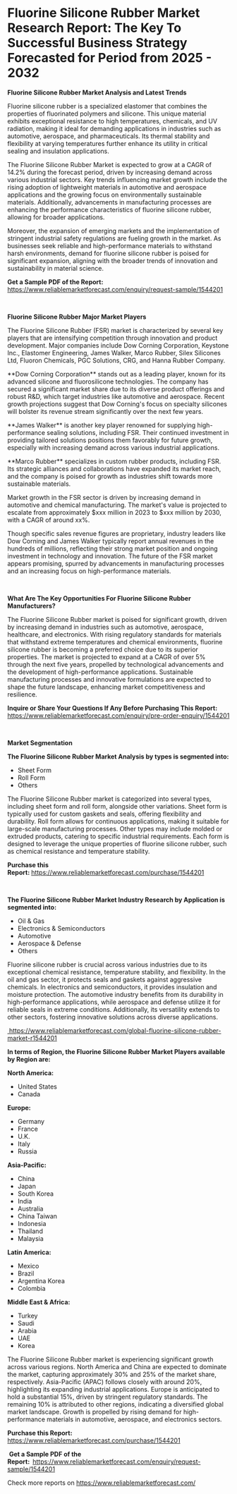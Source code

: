 <p><h1>Fluorine Silicone Rubber Market Research Report: The Key To Successful Business Strategy Forecasted for Period from 2025 - 2032</h1></p><p><strong>Fluorine Silicone Rubber Market Analysis and Latest Trends</strong></p>
<p><p>Fluorine silicone rubber is a specialized elastomer that combines the properties of fluorinated polymers and silicone. This unique material exhibits exceptional resistance to high temperatures, chemicals, and UV radiation, making it ideal for demanding applications in industries such as automotive, aerospace, and pharmaceuticals. Its thermal stability and flexibility at varying temperatures further enhance its utility in critical sealing and insulation applications.</p><p>The Fluorine Silicone Rubber Market is expected to grow at a CAGR of 14.2% during the forecast period, driven by increasing demand across various industrial sectors. Key trends influencing market growth include the rising adoption of lightweight materials in automotive and aerospace applications and the growing focus on environmentally sustainable materials. Additionally, advancements in manufacturing processes are enhancing the performance characteristics of fluorine silicone rubber, allowing for broader applications.</p><p>Moreover, the expansion of emerging markets and the implementation of stringent industrial safety regulations are fueling growth in the market. As businesses seek reliable and high-performance materials to withstand harsh environments, demand for fluorine silicone rubber is poised for significant expansion, aligning with the broader trends of innovation and sustainability in material science.</p></p>
<p><strong>Get a Sample PDF of the Report:&nbsp;</strong> <a href="https://www.reliablemarketforecast.com/enquiry/request-sample/1544201?utm_campaign=2320&utm_medium=2&utm_source=Github&utm_content=ia&utm_term=02042025&utm_id=fluorine-silicone-rubber">https://www.reliablemarketforecast.com/enquiry/request-sample/1544201</a></p>
<p>&nbsp;</p>
<p><strong>Fluorine Silicone Rubber Major Market Players</strong></p>
<p><p>The Fluorine Silicone Rubber (FSR) market is characterized by several key players that are intensifying competition through innovation and product development. Major companies include Dow Corning Corporation, Keystone Inc., Elastomer Engineering, James Walker, Marco Rubber, Silex Silicones Ltd, Fluoron Chemicals, PGC Solutions, CRG, and Hanna Rubber Company.</p><p>**Dow Corning Corporation** stands out as a leading player, known for its advanced silicone and fluorosilicone technologies. The company has secured a significant market share due to its diverse product offerings and robust R&D, which target industries like automotive and aerospace. Recent growth projections suggest that Dow Corning's focus on specialty silicones will bolster its revenue stream significantly over the next few years.</p><p>**James Walker** is another key player renowned for supplying high-performance sealing solutions, including FSR. Their continued investment in providing tailored solutions positions them favorably for future growth, especially with increasing demand across various industrial applications.</p><p>**Marco Rubber** specializes in custom rubber products, including FSR. Its strategic alliances and collaborations have expanded its market reach, and the company is poised for growth as industries shift towards more sustainable materials.</p><p>Market growth in the FSR sector is driven by increasing demand in automotive and chemical manufacturing. The market's value is projected to escalate from approximately $xxx million in 2023 to $xxx million by 2030, with a CAGR of around xx%.</p><p>Though specific sales revenue figures are proprietary, industry leaders like Dow Corning and James Walker typically report annual revenues in the hundreds of millions, reflecting their strong market position and ongoing investment in technology and innovation. The future of the FSR market appears promising, spurred by advancements in manufacturing processes and an increasing focus on high-performance materials.</p></p>
<p>&nbsp;</p>
<p><strong>What Are The Key Opportunities For Fluorine Silicone Rubber Manufacturers?</strong></p>
<p><p>The Fluorine Silicone Rubber market is poised for significant growth, driven by increasing demand in industries such as automotive, aerospace, healthcare, and electronics. With rising regulatory standards for materials that withstand extreme temperatures and chemical environments, fluorine silicone rubber is becoming a preferred choice due to its superior properties. The market is projected to expand at a CAGR of over 5% through the next five years, propelled by technological advancements and the development of high-performance applications. Sustainable manufacturing processes and innovative formulations are expected to shape the future landscape, enhancing market competitiveness and resilience.</p></p>
<p><strong>Inquire or Share Your Questions If Any Before Purchasing This Report:</strong> <a href="https://www.reliablemarketforecast.com/enquiry/pre-order-enquiry/1544201?utm_campaign=2320&utm_medium=2&utm_source=Github&utm_content=ia&utm_term=02042025&utm_id=fluorine-silicone-rubber">https://www.reliablemarketforecast.com/enquiry/pre-order-enquiry/1544201</a></p>
<p>&nbsp;</p>
<p><strong>Market Segmentation</strong></p>
<p><strong>The Fluorine Silicone Rubber Market Analysis by types is segmented into:</strong></p>
<p><ul><li>Sheet Form</li><li>Roll Form</li><li>Others</li></ul></p>
<p><p>The Fluorine Silicone Rubber market is categorized into several types, including sheet form and roll form, alongside other variations. Sheet form is typically used for custom gaskets and seals, offering flexibility and durability. Roll form allows for continuous applications, making it suitable for large-scale manufacturing processes. Other types may include molded or extruded products, catering to specific industrial requirements. Each form is designed to leverage the unique properties of fluorine silicone rubber, such as chemical resistance and temperature stability.</p></p>
<p><strong>Purchase this Report:&nbsp;</strong><a href="https://www.reliablemarketforecast.com/purchase/1544201?utm_campaign=2320&utm_medium=2&utm_source=Github&utm_content=ia&utm_term=02042025&utm_id=fluorine-silicone-rubber">https://www.reliablemarketforecast.com/purchase/1544201</a></p>
<p>&nbsp;</p>
<p><strong>The Fluorine Silicone Rubber Market Industry Research by Application is segmented into:</strong></p>
<p><ul><li>Oil & Gas</li><li>Electronics & Semiconductors</li><li>Automotive</li><li>Aerospace & Defense</li><li>Others</li></ul></p>
<p><p>Fluorine silicone rubber is crucial across various industries due to its exceptional chemical resistance, temperature stability, and flexibility. In the oil and gas sector, it protects seals and gaskets against aggressive chemicals. In electronics and semiconductors, it provides insulation and moisture protection. The automotive industry benefits from its durability in high-performance applications, while aerospace and defense utilize it for reliable seals in extreme conditions. Additionally, its versatility extends to other sectors, fostering innovative solutions across diverse applications.</p></p>
<p><a href="https://www.reliablemarketforecast.com/global-fluorine-silicone-rubber-market-r1544201?utm_campaign=2320&utm_medium=2&utm_source=Github&utm_content=ia&utm_term=02042025&utm_id=fluorine-silicone-rubber">&nbsp;https://www.reliablemarketforecast.com/global-fluorine-silicone-rubber-market-r1544201</a></p>
<p><strong>In terms of Region, the Fluorine Silicone Rubber Market Players available by Region are:</strong></p>
<p>
    <p> <strong> North America: </strong>
        <ul>
            <li>United States</li>
            <li>Canada</li>
        </ul>
        </p> 
    <p> <strong> Europe: </strong>
        <ul>
            <li>Germany</li>
            <li>France</li>
            <li>U.K.</li>
            <li>Italy</li>
            <li>Russia</li>
        </ul>
        </p> 
    <p> <strong> Asia-Pacific: </strong>
        <ul>
            <li>China</li>
            <li>Japan</li>
            <li>South Korea</li>
            <li>India</li>
            <li>Australia</li>
            <li>China Taiwan</li>
            <li>Indonesia</li>
            <li>Thailand</li>
            <li>Malaysia</li>
        </ul>
        </p> 
    <p> <strong> Latin America: </strong>
        <ul>
            <li>Mexico</li>
            <li>Brazil</li>
            <li>Argentina Korea</li>
            <li>Colombia</li>
        </ul>
        </p> 
    <p> <strong> Middle East & Africa: </strong>
        <ul>
            <li>Turkey</li>
            <li>Saudi</li>
            <li>Arabia</li>
            <li>UAE</li>
            <li>Korea</li>
        </ul>
    </p>
    </p>
<p><p>The Fluorine Silicone Rubber market is experiencing significant growth across various regions. North America and China are expected to dominate the market, capturing approximately 30% and 25% of the market share, respectively. Asia-Pacific (APAC) follows closely with around 20%, highlighting its expanding industrial applications. Europe is anticipated to hold a substantial 15%, driven by stringent regulatory standards. The remaining 10% is attributed to other regions, indicating a diversified global market landscape. Growth is propelled by rising demand for high-performance materials in automotive, aerospace, and electronics sectors.</p></p>
<p><strong>Purchase this Report: </strong><a href="https://www.reliablemarketforecast.com/purchase/1544201?utm_campaign=2320&utm_medium=2&utm_source=Github&utm_content=ia&utm_term=02042025&utm_id=fluorine-silicone-rubber">https://www.reliablemarketforecast.com/purchase/1544201</a></p>
<p>&nbsp;<strong>Get a Sample PDF of the Report:&nbsp;&nbsp;</strong><a href="https://www.reliablemarketforecast.com/enquiry/request-sample/1544201?utm_campaign=2320&utm_medium=2&utm_source=Github&utm_content=ia&utm_term=02042025&utm_id=fluorine-silicone-rubber">https://www.reliablemarketforecast.com/enquiry/request-sample/1544201</a></p>
<p><strong></strong></p>
<p>Check more reports on <a href="https://www.reliablemarketforecast.com/?utm_campaign=2320&utm_medium=2&utm_source=Github&utm_content=ia&utm_term=02042025&utm_id=fluorine-silicone-rubber">https://www.reliablemarketforecast.com/</a></p>